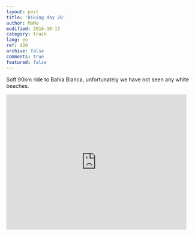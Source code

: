 ```yaml
---   
layout: post 
title: 'Biking day 20'  
author: MaMo 
modified: 2016-10-13
category: track 
lang: en 
ref: d20
archive: false 
comments: true 
featured: false 
--- 
```


 Soft 90km ride to Bahia Blanca, unfortunately we have not seen any white beaches.                                                                                                                                                                                                                                                                                                   

<iframe width='480' height='360' src='http://track-kit.net/maps_s3/?v=embed&track=230708.gpx' frameborder='0' allowfullscreen></iframe>